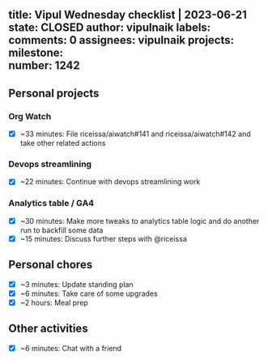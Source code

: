 title:	Vipul Wednesday checklist | 2023-06-21
state:	CLOSED
author:	vipulnaik
labels:	
comments:	0
assignees:	vipulnaik
projects:	
milestone:	
number:	1242
--
## Personal projects

### Org Watch

- [x] ~33 minutes: File riceissa/aiwatch#141 and riceissa/aiwatch#142 and take other related actions

### Devops streamlining

- [x] ~22 minutes: Continue with devops streamlining work 

### Analytics table / GA4

- [x] ~30 minutes: Make more tweaks to analytics table logic and do another run to backfill some data
- [x] ~15 minutes: Discuss further steps with @riceissa

## Personal chores

- [x] ~3 minutes: Update standing plan
- [x] ~6 minutes: Take care of some upgrades
- [x] ~2 hours: Meal prep

## Other activities

- [x] ~6 minutes: Chat with a friend
